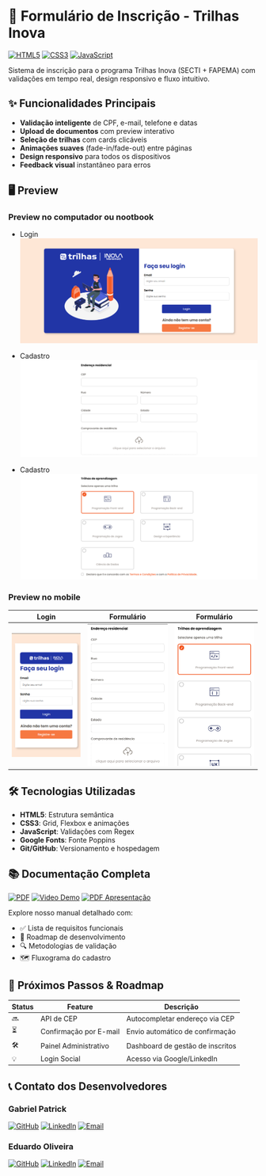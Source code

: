 # 📝 Formulário de Inscrição - Trilhas Inova

[![HTML5](https://img.shields.io/badge/HTML5-E34F26?style=flat&logo=html5&logoColor=white)](https://developer.mozilla.org/pt-BR/docs/Web/HTML)
[![CSS3](https://img.shields.io/badge/CSS3-1572B6?style=flat&logo=css3&logoColor=white)](https://developer.mozilla.org/pt-BR/docs/Web/CSS)
[![JavaScript](https://img.shields.io/badge/JavaScript-F7DF1E?style=flat&logo=javascript&logoColor=black)](https://developer.mozilla.org/pt-BR/docs/Web/JavaScript)

Sistema de inscrição para o programa Trilhas Inova (SECTI + FAPEMA) com validações em tempo real, design responsivo e fluxo intuitivo.

## ✨ Funcionalidades Principais
- **Validação inteligente** de CPF, e-mail, telefone e datas
- **Upload de documentos** com preview interativo
- **Seleção de trilhas** com cards clicáveis
- **Animações suaves** (fade-in/fade-out) entre páginas
- **Design responsivo** para todos os dispositivos
- **Feedback visual** instantâneo para erros

## 🖥️ Preview
<!-- Adicione screenshots aqui -->
### Preview no computador ou nootbook
- Login
![Preview do Login no Desktop](img/login-preview.png)

- Cadastro
![Preview do Formulário no Desktop](img/form-preview-two.png)

- Cadastro
![Preview do Formulário no Desktop](img/form-preview.png)



### Preview no mobile

<div align="center">
  
| Login | Formulário| Formulário|
|-------|-----------|-----------| 
| ![Preview Login Mobile](img/login-responsive-preview.png) | ![Preview Formulário Mobile](img/form-responsive-preview-two.png) |  ![Preview Formulário Mobile](img/form-responsive-preview.png) |

</div>

## 🛠️ Tecnologias Utilizadas
- **HTML5**: Estrutura semântica
- **CSS3**: Grid, Flexbox e animações
- **JavaScript**: Validações com Regex
- **Google Fonts**: Fonte Poppins
- **Git/GitHub**: Versionamento e hospedagem

## 📚 Documentação Completa
[![PDF](https://img.shields.io/badge/PDF-Documentação_Técnica-red?style=flat&logo=adobe-acrobat-reader)](video_documentacao_pdf/documentacao.pdf)
[![Video Demo](https://img.shields.io/badge/Video-Explicação_do_Sistema-blue?style=flat&logo=youtube)](https://drive.google.com/file/d/1oCgvfmEMsvBbjGv5Pi8KqYxsR8MRw7ht/view?usp=sharing)
[![PDF Apresentação](https://img.shields.io/badge/PDF-Slides_de_Apresentação-00C853?style=flat&logo=adobe-acrobat-reader)](video_documentacao_pdf/slide_pdf.pdf)


Explore nosso manual detalhado com:
- ✅ Lista de requisitos funcionais
- 🚧 Roadmap de desenvolvimento
- 🔍 Metodologias de validação
- 🗺️ Fluxograma do cadastro

## 🔮 Próximos Passos & Roadmap
| Status | Feature                    | Descrição                          |
|--------|----------------------------|------------------------------------|
| 🔜     | API de CEP                 | Autocompletar endereço via CEP     |
| ⏳     | Confirmação por E-mail     | Envio automático de confirmação    |
| 🛠️    | Painel Administrativo      | Dashboard de gestão de inscritos   |
| 💡     | Login Social               | Acesso via Google/LinkedIn         |

## 📞 Contato dos Desenvolvedores

### Gabriel Patrick
[![GitHub](https://img.shields.io/badge/-GitHub-181717?style=flat&logo=github)](https://github.com/Patrick-LcG)
[![LinkedIn](https://img.shields.io/badge/-LinkedIn-0077B5?style=flat&logo=linkedin)](https://www.linkedin.com/in/gabriel-patrick-lcg/)
[![Email](https://img.shields.io/badge/-Email-D14836?style=flat&logo=gmail&logoColor=white)](mailto:gaabpatrick@gmail.com)

### Eduardo Oliveira
[![GitHub](https://img.shields.io/badge/-GitHub-181717?style=flat&logo=github)](https://github.com/Eduardo-Santos-Oliveira)
[![LinkedIn](https://img.shields.io/badge/-LinkedIn-0077B5?style=flat&logo=linkedin)](https://www.linkedin.com/in/eduardo-santos-oliveira-exe)
[![Email](https://img.shields.io/badge/-Email-D14836?style=flat&logo=gmail&logoColor=white)](mailto:eduardo.oliveira.exe@gmail.com)
